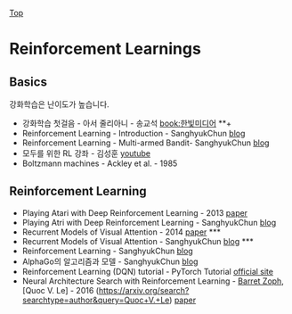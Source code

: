 [Top](index.md)

# Reinforcement Learnings

## Basics

강화학습은 난이도가 높습니다.

* 강화학습 첫걸음 - 아서 줄리아니 - 송교석 [book:한빛미디어](http://www.hanbit.co.kr/store/books/look.php?p_code=B9929859785) **+
* Reinforcement Learning - Introduction  - SanghyukChun [blog](http://sanghyukchun.github.io/76/)
* Reinforcement Learning - Multi-armed Bandit- SanghyukChun [blog](http://sanghyukchun.github.io/96/)
* 모두를 위한 RL 강좌 - 김성훈 [youtube](https://www.youtube.com/playlist?list=PLlMkM4tgfjnKsCWav-Z2F-MMFRx-2gMGG)
* Boltzmann machines - Ackley et al. - 1985

## Reinforcement Learning

* Playing Atari with Deep Reinforcement Learning - 2013 [paper](https://arxiv.org/abs/1312.5602)
* Playing Atri with Deep Reinforcement Learning - SanghyukChun [blog](http://sanghyukchun.github.io/90/)
* Recurrent Models of Visual Attention - 2014 [paper](https://arxiv.org/abs/1406.6247) ***
* Recurrent Models of Visual Attention - SanghyukChun [blog](http://sanghyukchun.github.io/91/) ***
* Reinforcement Learning - SanghyukChun [blog](http://sanghyukchun.github.io/76/)
* AlphaGo의 알고리즘과 모델 - SanghyukChun [blog](http://sanghyukchun.github.io/97/)
* Reinforcement Learning (DQN) tutorial - PyTorch Tutorial [official site](http://pytorch.org/tutorials/intermediate/reinforcement_q_learning.html)
* Neural Architecture Search with Reinforcement Learning - [Barret Zoph](https://arxiv.org/search?searchtype=author&query=Barret+Zoph), 
  [Quoc V. Le] - 2016 (https://arxiv.org/search?searchtype=author&query=Quoc+V.+Le) [paper](https://arxiv.org/abs/1611.01578)